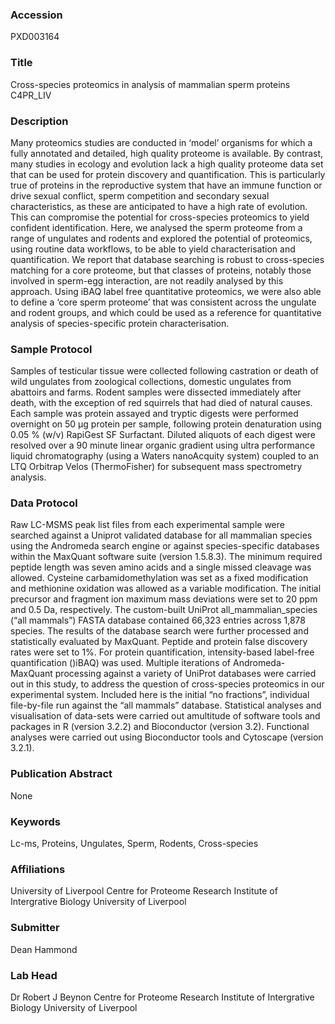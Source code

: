 ### Accession
PXD003164

### Title
Cross-species proteomics in analysis of mammalian sperm proteins C4PR_LIV

### Description
Many proteomics studies are conducted in ‘model’ organisms for which a fully annotated and detailed, high quality proteome is available. By contrast, many studies in ecology and evolution lack a high quality proteome data set that can be used for protein discovery and quantification. This is particularly true of proteins in the reproductive system that have an immune function or drive sexual conflict, sperm competition and secondary sexual characteristics, as these are anticipated to have a high rate of evolution. This can compromise the potential for cross-species proteomics to yield confident identification. Here, we analysed the sperm proteome from a range of ungulates and rodents and explored the potential of proteomics, using routine data workflows, to be able to yield characterisation and quantification. We report that database searching is robust to cross-species matching for a core proteome, but that classes of proteins, notably those involved in sperm-egg interaction, are not readily analysed by this approach. Using iBAQ label free quantitative proteomics, we were also able to define a ‘core sperm proteome’ that was consistent across the ungulate and rodent groups, and which could be used as a reference for quantitative analysis of species-specific protein characterisation.

### Sample Protocol
Samples of testicular tissue were collected following castration or death of wild ungulates from zoological collections, domestic ungulates from abattoirs and farms. Rodent samples were dissected immediately after death, with the exception of red squirrels that had died of natural causes. Each sample was protein assayed and tryptic digests were performed overnight on 50 µg protein per sample, following protein denaturation using 0.05 % (w/v) RapiGest SF Surfactant. Diluted aliquots of each digest were resolved over a 90 minute linear organic gradient using ultra performance liquid chromatography (using a Waters nanoAcquity system) coupled to an LTQ Orbitrap Velos (ThermoFisher) for subsequent mass spectrometry analysis.

### Data Protocol
Raw LC-MSMS peak list files from each experimental sample were searched against a Uniprot validated database for all mammalian species using the Andromeda search engine or against species-specific databases within the MaxQuant software suite (version 1.5.8.3). The minimum required peptide length was seven amino acids and a single missed cleavage was allowed. Cysteine carbamidomethylation was set as a fixed modification and methionine oxidation was allowed as a variable modification. The initial precursor and fragment ion maximum mass deviations were set to 20 ppm and 0.5 Da, respectively. The custom-built UniProt all_mammalian_species (“all mammals”) FASTA database contained 66,323 entries across 1,878 species. The results of the database search were further processed and statistically evaluated by MaxQuant. Peptide and protein false discovery rates were set to 1%. For protein quantification, intensity-based label-free quantification ()iBAQ) was used. Multiple iterations of Andromeda-MaxQuant processing against a variety of UniProt databases were carried out in this study, to address the question of cross-species proteomics in our experimental system. Included here is the initial “no fractions”, individual file-by-file run against the “all mammals” database. Statistical analyses and visualisation of data-sets were carried out  amultitude of software tools and packages in R (version 3.2.2) and Bioconductor (version 3.2). Functional analyses were carried out using Bioconductor tools and Cytoscape (version 3.2.1).

### Publication Abstract
None

### Keywords
Lc-ms, Proteins, Ungulates, Sperm, Rodents, Cross-species

### Affiliations
University of Liverpool
Centre for Proteome Research Institute of Intergrative Biology University of Liverpool

### Submitter
Dean Hammond

### Lab Head
Dr Robert J Beynon
Centre for Proteome Research Institute of Intergrative Biology University of Liverpool


